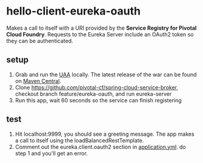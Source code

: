 # hello-client-eureka-oauth
Makes a call to itself with a URI provided by the **Service Registry for Pivotal Cloud Foundry**. Requests to the Eureka Server include an OAuth2 token so they can be authenticated. 

## setup
1. Grab and run the [UAA](https://github.com/cloudfoundry/uaa) locally. The latest release of the war can be found on [Maven Central](http://search.maven.org/#search%7Cgav%7C1%7Cg%3A%22org.cloudfoundry.identity%22%20AND%20a%3A%22cloudfoundry-identity-uaa%22).
2. Clone https://github.com/pivotal-cf/spring-cloud-service-broker, checkout branch feature/eureka-oauth, and run eureka-server
3. Run this app, wait 60 seconds so the service can finish registering 

## test
1. Hit localhost:9999, you should see a greeting message. The app makes a call to itself using the loadBalancedRestTemplate.
2. Comment out the eureka.client.oauth2 section in [application.yml](src/main/resources/application.yml). do step 1 and you'll get an error.
 